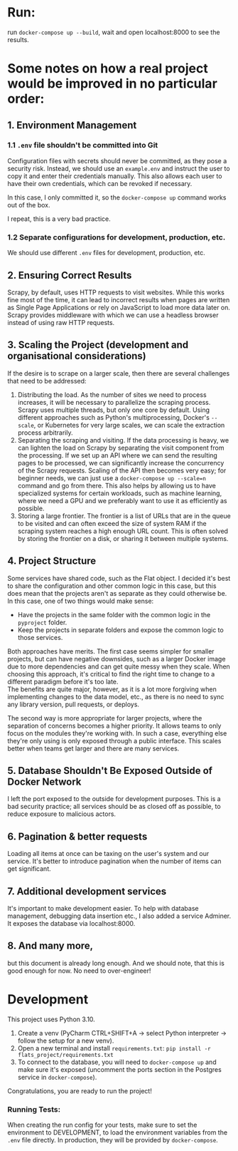 # Run:
run `docker-compose up --build`, wait and open localhost:8000 to see the results.

# Some notes on how a real project would be improved in no particular order:

## 1. Environment Management
### 1.1 `.env` file shouldn't be committed into Git
Configuration files with secrets should never be committed, as they pose a security risk.
Instead, we should use an `example.env` and instruct the user to copy it and enter their credentials manually. 
This also allows each user to have their own credentials, which can be revoked if necessary.

In this case, I only committed it, so the `docker-compose up` command works out of the box.

I repeat, this is a very bad practice. 

### 1.2 Separate configurations for development, production, etc.
We should use different `.env` files for development, production, etc.

## 2. Ensuring Correct Results
Scrapy, by default, uses HTTP requests to visit websites. 
While this works fine most of the time, it can lead to incorrect results 
when pages are written as Single Page Applications or rely on JavaScript to load more data later on. 
Scrapy provides middleware with which we can use a headless browser instead of using raw HTTP requests. 

## 3. Scaling the Project (development and organisational considerations)
If the desire is to scrape on a larger scale, then there are several challenges that need to be addressed:
1. Distributing the load. As the number of sites we need to process increases, it will be necessary to parallelize the scraping process. 
Scrapy uses multiple threads, but only one core by default. Using different approaches such as Python's multiprocessing, Docker's `--scale`, or Kubernetes for very large scales, we can scale the extraction process arbitrarily. 
2. Separating the scraping and visiting. If the data processing is heavy, we can lighten the load on Scrapy by separating the visit component from the processing. 
If we set up an API where we can send the resulting pages to be processed, we can significantly increase the concurrency of the Scrapy requests. 
Scaling of the API then becomes very easy; for beginner needs, we can just use a `docker-compose up --scale=n` command and go from there. 
This also helps by allowing us to have specialized systems for certain workloads, such as machine learning, where we need a GPU and we preferably want to use it as efficiently as possible.
3. Storing a large frontier. The frontier is a list of URLs that are in the queue to be visited and can often exceed the size of system RAM if the scraping system reaches a high enough URL count. 
This is often solved by storing the frontier on a disk, or sharing it between multiple systems.

## 4. Project Structure
Some services have shared code, such as the Flat object. I decided it's best to share the configuration and other common logic in this case, but this does mean that the projects aren't as separate as they could otherwise be. 
In this case, one of two things would make sense:
- Have the projects in the same folder with the common logic in the `pyproject` folder. 
- Keep the projects in separate folders and expose the common logic to those services.

Both approaches have merits. The first case seems simpler for smaller projects, but can have negative downsides, 
such as a larger Docker image due to more dependencies and can get quite messy when they scale. 
When choosing this approach, it's critical to find the right time to change to a different paradigm before it's too late.  
The benefits are quite major, however, as it is a lot more forgiving when implementing changes to the data model, etc., as there is no need to sync any library version, pull requests, or deploys.

The second way is more appropriate for larger projects, where the separation of concerns becomes a higher priority. 
It allows teams to only focus on the modules they're working with. 
In such a case, everything else they're only using is only exposed through a public interface. 
This scales better when teams get larger and there are many services.

## 5. Database Shouldn't Be Exposed Outside of Docker Network
I left the port exposed to the outside for development purposes. 
This is a bad security practice; all services should be as closed off as possible, to reduce exposure to malicious actors.

## 6. Pagination & better requests
Loading all items at once can be taxing on the user's system and our service. 
It's better to introduce pagination when the number of items can get significant.

## 7. Additional development services
It's important to make development easier. To help with database management, debugging data insertion etc., I also added a service Adminer. 
It exposes the database via localhost:8000.

## 8. And many more,
but this document is already long enough. And we should note, that this is good enough for now. No need to over-engineer! 

# Development
This project uses Python 3.10.

1. Create a venv (PyCharm CTRL+SHIFT+A -> select Python interpreter -> follow the setup for a new venv).
2. Open a new terminal and install `requirements.txt`:
`pip install -r flats_project/requirements.txt`
3. To connect to the database, you will need to `docker-compose up` and make sure it's exposed (uncomment the ports section in the Postgres service in `docker-compose`).

Congratulations, you are ready to run the project!

### Running Tests:
When creating the run config for your tests, make sure to set the environment to DEVELOPMENT, to load the environment variables from the `.env` file directly.
In production, they will be provided by `docker-compose`.
